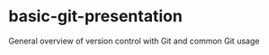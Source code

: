 basic-git-presentation
======================

General overview of version control with Git and common Git usage  
